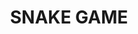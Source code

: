 ---
title: SNAKE GAME
description: Juego de la viborita con disparos, hecho por @VladImpaler64
image: /images/games/pato.svg
---